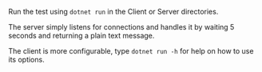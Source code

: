 Run the test using `dotnet run` in the Client or Server directories.

The server simply listens for connections and handles it by waiting 5 seconds and returning a plain text message.

The client is more configurable, type `dotnet run -h` for help on how to use its options.
